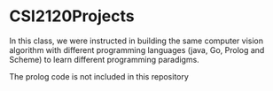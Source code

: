 # CSI2120Projects

In this class, we were instructed in building the same computer vision algorithm with different programming languages (java, Go, Prolog and Scheme) to learn different programming paradigms.

The prolog code is not included in this repository
